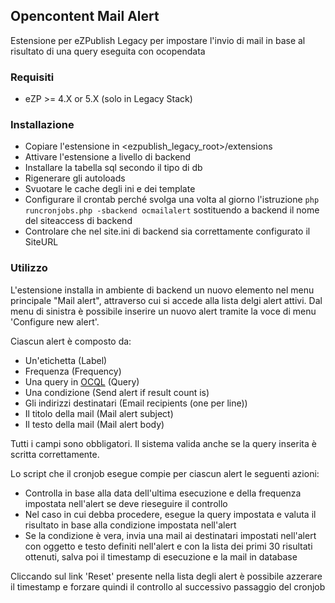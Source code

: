 ## Opencontent Mail Alert

Estensione per eZPublish Legacy per impostare l'invio di mail in base al risultato di una query eseguita con ocopendata


### Requisiti

* eZP >= 4.X or 5.X (solo in Legacy Stack)

### Installazione

* Copiare l'estensione in <ezpublish_legacy_root>/extensions
* Attivare l'estensione a livello di backend
* Installare la tabella sql secondo il tipo di db
* Rigenerare gli autoloads
* Svuotare le cache degli ini e dei template
* Configurare il crontab perché svolga una volta al giorno l'istruzione  `php runcronjobs.php -sbackend ocmailalert` sostituendo a backend il nome del siteaccess di backend
* Controlare che nel site.ini di backend sia correttamente configurato il SiteURL

### Utilizzo

L'estensione installa in ambiente di backend un nuovo elemento nel menu principale "Mail alert", attraverso cui si accede alla lista delgi alert attivi.
Dal menu di sinistra è possibile inserire un nuovo alert tramite la voce di menu 'Configure new alert'.

Ciascun alert è composto da:

* Un'etichetta (Label)
* Frequenza (Frequency)
* Una query in [OCQL](https://github.com/Opencontent/openservices/blob/master/doc/06-search-query.md) (Query)
* Una condizione (Send alert if result count is)
* Gli indirizzi destinatari (Email recipients (one per line))
* Il titolo della mail (Mail alert subject)
* Il testo della mail (Mail alert body)

Tutti i campi sono obbligatori. Il sistema valida anche se la query inserita è scritta correttamente.

Lo script che il cronjob esegue compie per ciascun alert le seguenti azioni:

* Controlla in base alla data dell'ultima esecuzione e della frequenza impostata nell'alert se deve rieseguire il controllo
* Nel caso in cui debba procedere, esegue la query impostata e valuta il risultato in base alla condizione impostata nell'alert
* Se la condizione è vera, invia una mail ai destinatari impostati nell'alert con oggetto e testo definiti nell'alert e con la lista dei primi 30 risultati ottenuti, salva poi il timestamp di esecuzione e la mail in database

Cliccando sul link 'Reset' presente nella lista degli alert è possibile azzerare il timestamp e forzare quindi il controllo al successivo passaggio del cronjob
